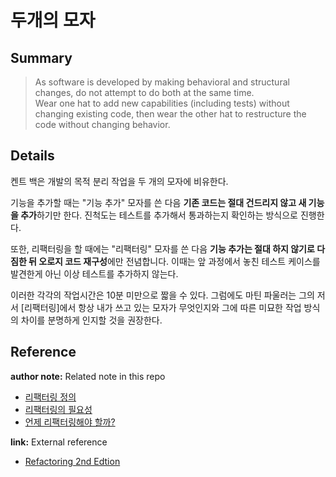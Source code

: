 # 두개의 모자 
<!-- 
TIL을 작성할 때에는 해당 노트의 제목과 관련한 내용만 작성합니다.
추가적인 개념을 설명할 필요가 있다면, 해당 개념에 대한 노트를 새롭게 작성합니다.
이후 해당 개념 노트를 Reference에 링크합니다.

ex) 버블 정렬에 대해 설명하기 위해, Array 자료형을 설명해야할 경우 -> Array 노트 생성
-->

## Summary

> As software is developed by making behavioral and structural changes, do not attempt to do both at the same time. <br>
> Wear one hat to add new capabilities (including tests) without changing existing code, then wear the other hat to restructure the code without changing behavior.

## Details
켄트 백은 개발의 목적 분리 작업을 두 개의 모자에 비유한다.

기능을 추가할 때는 "기능 추가" 모자를 쓴 다음 **기존 코드는 절대 건드리지 않고 새 기능을 추가**하기만 한다. 진척도는 테스트를 추가해서 통과하는지 확인하는 방식으로 진행한다.

또한, 리팩터링을 할 때에는 "리팩터링" 모자를 쓴 다음 **기능 추가는 절대 하지 않기로 다짐한 뒤 오로지 코드 재구성**에만 전념합니다. 이때는 앞 과정에서 놓친 테스트 케이스를 발견한게 아닌 이상 테스트를 추가하지 않는다.

이러한 각각의 작업시간은 10분 미만으로 짧을 수 있다. 그럼에도 마틴 파울러는 그의 저서 [리팩터링]에서 항상 내가 쓰고 있는 모자가 무엇인지와 그에 따른 미묘한 작업 방식의 차이를 분명하게 인지할 것을 권장한다.

## Reference
<!-- 사용하지 않는 레퍼런스 종류는 삭제 후 업로드 -->

**author note:** Related note in this repo
- [리팩터링 정의](../Refactoring/Definition_of_Refactoring.md)
- [리팩터링의 필요성](../Refactoring/Reasons_for_Refactoring.md)
- [언제 리팩터링해야 할까?](../Refactoring/When_to_Refactoring.md)

**link:** External reference
- [Refactoring 2nd Edtion](https://product.kyobobook.co.kr/detail/S000001810241)